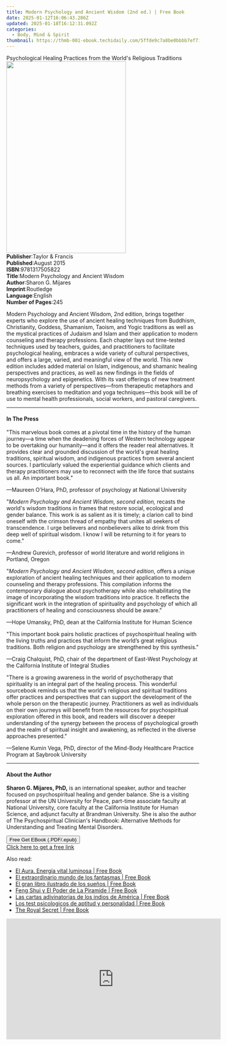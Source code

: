 ```yaml
---
title: Modern Psychology and Ancient Wisdom (2nd ed.) | Free Book
date: 2025-01-12T16:06:43.286Z
updated: 2025-01-18T16:12:31.092Z
categories:
  - Body, Mind & Spirit
thumbnail: https://thmb-001-ebook.techidaily.com/5ffde9c7a8be0bbbb7ef71c735a3bfef168b1b9f7b1690ebcc5c9c213311544e.jpg
---
```

<main id="book-container">
  <div class="flex flex-col">
    <div class="book-brief flex-1 py-6 px-4 sm:p-6 md:py-10 md:px-8">
      <!-- brief-->
      <div class="book-brief-main">
        Psychological Healing Practices from the World's Religious Traditions
      </div>
    </div>
    <div
      class="book-meta-info flex-1 grid gap-4 col-start-1 col-end-3 row-start-1 sm:mb-6 sm:grid-cols-4 lg:gap-6 lg:col-start-2 lg:row-end-6 lg:row-span-6 lg:mb-0"
    >
      <div
        class="book-meta-info-left place-content-center mt-4 p-4 text-sm leading-6 col-start-2 col-span-2 dark:text-slate-400"
      >
        <img
          class="w-full h-500 object-cover rounded-lg sm:h-255 sm:col-span-2 lg:col-span-full"
          src="https://img-001-ebook.techidaily.com/3f0d574979842788bf1fec539bde480f253c1bc904aea195dcf83b1e15441915.jpg"
          alt=""
          width="312"
          height="500"
        />
      </div>
      <div
        class="book-meta-info-right mt-2 col-start-1 row-start-2 col-span-3 self-center"
      >
        <!-- meta data  -->
        <div class="flex flex-col px-4 md:px-8">
          <div class="flex-1">
            <strong>Publisher</strong>:<span class="px-2"
              >Taylor &amp; Francis</span
            >
          </div>
          <div class="flex-1">
            <strong>Published</strong>:<span class="px-2">August 2015</span>
          </div>
          <div class="flex-1">
            <strong>ISBN</strong>:<span class="px-2">9781317505822</span>
          </div>
          <div class="flex-1">
            <strong>Title</strong>:<span class="px-2"
              >Modern Psychology and Ancient Wisdom</span
            >
          </div>
          <div class="flex-1">
            <strong>Author</strong>:<span class="px-2">Sharon G. Mijares</span>
          </div>
          <div class="flex-1">
            <strong>Imprint</strong>:<span class="px-2">Routledge</span>
          </div>
          <div class="flex-1">
            <strong>Language</strong>:<span class="px-2">English</span>
          </div>
          <div class="flex-1">
            <strong>Number of Pages</strong>:<span class="px-2">245</span>
          </div>
        </div>
      </div>
    </div>
    <div class="book-description flex-1 py-6 px-4 sm:p-6 md:py-10 md:px-8">
      <div class="book-description-main">
        <div accordion-content="" id="description">
          <p>
            Modern Psychology and Ancient Wisdom, 2nd edition, brings together
            experts who explore the use of ancient healing techniques from
            Buddhism, Christianity, Goddess, Shamanism, Taoism, and Yogic
            traditions as well as the mystical practices of Judaism and Islam
            and their application to modern counseling and therapy professions.
            Each chapter lays out time-tested techniques used by teachers,
            guides, and practitioners to facilitate psychological healing,
            embraces a wide variety of cultural perspectives, and offers a
            large, varied, and meaningful view of the world. This new edition
            includes added material on Islam, indigenous, and shamanic healing
            perspectives and practices, as well as new findings in the fields of
            neuropsychology and epigenetics. With its vast offerings of new
            treatment methods from a variety of perspectives—from therapeutic
            metaphors and breathing exercises to meditation and yoga
            techniques—this book will be of use to mental health professionals,
            social workers, and pastoral caregivers.
          </p>
        </div>
      </div>
    </div>
    <div class="book-excerpts flex-1 py-6 px-4 sm:p-6 md:py-10 md:px-8">
      <!-- excerpts-->
      <div class="book-excerpts-main">
        <hr />
        <h4 class="placeholder placeholder-heading">
          <span>In The Press</span>
        </h4>
        <p></p>
        <p>
          "This marvelous book comes at a pivotal time in the history of the
          human journey—a time when the deadening forces of Western technology
          appear to be overtaking our humanity—and it offers the reader real
          alternatives. It provides clear and grounded discussion of the world's
          great healing traditions, spiritual wisdom, and indigenous practices
          from several ancient sources. I particularly valued the experiential
          guidance which clients and therapy practitioners may use to reconnect
          with the life force that sustains us all. An important book."
        </p>
        <p>
          —Maureen O’Hara, PhD, professor of psychology at National University
        </p>
        <p>
          "<i>Modern Psychology and Ancient Wisdom, second edition, </i>recasts
          the world's wisdom traditions in frames that restore social,
          ecological and gender balance. This work is as salient as it is
          timely; a clarion call to bind oneself with the crimson thread of
          empathy that unites all seekers of transcendence. I urge believers and
          nonbelievers alike to drink from this deep well of spiritual wisdom. I
          know I will be returning to it for years to come."
        </p>
        <p>
          —Andrew Gurevich, professor of world literature and world religions in
          Portland, Oregon
        </p>
        <p>
          "<i>Modern Psychology and Ancient Wisdom, second edition</i>, offers a
          unique exploration of ancient healing techniques and their application
          to modern counseling and therapy professions. This compilation informs
          the contemporary dialogue about psychotherapy while also
          rehabilitating the image of incorporating the wisdom traditions into
          practice. It reflects the significant work in the integration of
          spirituality and psychology of which all practitioners of healing and
          consciousness should be aware."
        </p>
        <p>
          —Hope Umansky, PhD, dean at the California Institute for Human Science
        </p>
        <p>
          "This important book pairs holistic practices of psychospiritual
          healing with the living truths and practices that inform the world’s
          great religious traditions. Both religion and psychology are
          strengthened by this synthesis."
        </p>
        <p>
          —Craig Chalquist, PhD, chair of the department of East-West Psychology
          at the California Institute of Integral Studies
        </p>
        <p>
          "There is a growing awareness in the world of psychotherapy that
          spirituality is an integral part of the healing process. This
          wonderful sourcebook reminds us that the world's religious and
          spiritual traditions offer practices and perspectives that can support
          the development of the whole person on the therapeutic journey.
          Practitioners as well as individuals on their own journeys will
          benefit from the resources for psychospiritual exploration offered in
          this book, and readers will discover a deeper understanding of the
          synergy between the process of psychological growth and the realm of
          spiritual insight and awakening, as reflected in the diverse
          approaches presented."
        </p>
        <p>
          —Selene Kumin Vega, PhD, director of the Mind-Body Healthcare Practice
          Program at Saybrook University
        </p>
        <p></p>
      </div>
    </div>
    <div class="book-about-author flex-1 py-6 px-4 sm:p-6 md:py-10 md:px-8">
      <!-- about author-->
      <div class="book-main-author-main">
        <hr />
        <h4 class="placeholder placeholder-heading">
          <span>About the Author</span>
        </h4>
        <p></p>
        <p>
          <strong>Sharon G. Mijares, PhD,</strong> is an international speaker,
          author and teacher focused on psychospiritual healing and gender
          balance. She is a visiting professor at the UN University for Peace,
          part-time associate faculty at National University, core faculty at
          the California Institute for Human Science, and adjunct faculty at
          Brandman University. She is also the author of The Psychospiritual
          Clinician's Handbook: Alternative Methods for Understanding and
          Treating Mental Disorders.
        </p>
        <p></p>
      </div>
    </div>
    <div class="book-free-get flex-1 py-6 px-4 sm:p-6 md:py-10 md:px-8">
      <button
        id="btn-free-get"
        class="bg-blue-500 hover:bg-blue-700 text-white font-bold py-2 px-4 rounded"
      >
        Free Get EBook (.PDF/.epub)
      </button>
      <div id="countdown-display" class="px-2 text-lg mt-2"></div>
      <a
        id="free-link"
        class="hidden bg-blue-500 hover:bg-blue-700 text-white font-bold py-2 px-4 rounded"
        href="https://www.ebooks.com/en-us/book/2195024/modern-psychology-and-ancient-wisdom/sharon-g-mijares/"
        target="_blank"
        >Click here to get a free link</a
      >
    </div>
    <script>
      let countdownTime = 0;
      let countdownInterval = null;
      document
        .getElementById('btn-free-get')
        .addEventListener('click', startCountdown);
      function startCountdown() {
        countdownTime = new Date().getTime() + 60000 * 3;
        countdownInterval = setInterval(updateCountdown, 1000);
        document.getElementById('btn-free-get').disabled = true;
        document
          .getElementById('btn-free-get')
          .classList.add('bg-gray-500', 'cursor-not-allowed');
      }
      function updateCountdown() {
        let currentTime = new Date().getTime();
        let timeLeft = countdownTime - currentTime;
        let secondsLeft = Math.floor(timeLeft / 1000);
        document.getElementById('countdown-display').innerHTML =
          `Remaining time: ${secondsLeft} seconds.`;
        if (secondsLeft <= 0) {
          clearInterval(countdownInterval);
          document.getElementById('btn-free-get').classList.add('hidden');
          document.getElementById('free-link').classList.remove('hidden');
          document.getElementById('countdown-display').innerHTML = '';
        }
      }
    </script>
  </div>
</main>

<ins class="adsbygoogle"
      style="display:block"
      data-ad-client="ca-pub-7571918770474297"
      data-ad-slot="8358498916"
      data-ad-format="auto"
      data-full-width-responsive="true"></ins>
    

<span class="atpl-alsoreadstyle">Also read:</span>
<div><ul>
<li><a href="https://novels-ebooks.techidaily.com/95841433-9781683253822-el-aura-energia-vital-luminosa/"><u>El Aura. Energía vital luminosa | Free Book</u></a></li>
<li><a href="https://novels-ebooks.techidaily.com/95841425-9781683253747-el-extraordinario-mundo-de-los-fantasmas/"><u>El extraordinario mundo de los fantasmas | Free Book</u></a></li>
<li><a href="https://novels-ebooks.techidaily.com/95841424-9781683253730-el-gran-libro-ilustrado-de-los-suenos/"><u>El gran libro ilustrado de los sueños | Free Book</u></a></li>
<li><a href="https://novels-ebooks.techidaily.com/95841434-9781683253839-feng-shui-y-el-poder-de-la-piramide/"><u>Feng Shui y El Poder de La Piramide | Free Book</u></a></li>
<li><a href="https://novels-ebooks.techidaily.com/95841423-9781683253723-las-cartas-adivinatorias-de-los-indios-de-america/"><u>Las cartas adivinatorias de los indios de América | Free Book</u></a></li>
<li><a href="https://novels-ebooks.techidaily.com/95841427-9781683253761-los-test-psicologicos-de-aptitud-y-personalidad/"><u>Los test psicologicos de aptitud y personalidad | Free Book</u></a></li>
<li><a href="https://novels-ebooks.techidaily.com/95840466-9781787206700-the-royal-secret/"><u>The Royal Secret | Free Book</u></a></li>
</ul></div>

<!-- affiliate ads begin -->
<iframe width="560" height="315" src="https://www.youtube.com/embed/dKjioJQaUh8?si=Ls_AeuvGsSyL5ny2" title="YouTube video player" frameborder="0" allow="accelerometer; autoplay; clipboard-write; encrypted-media; gyroscope; picture-in-picture; web-share" referrerpolicy="strict-origin-when-cross-origin" allowfullscreen></iframe>
<!-- affiliate ads end -->

